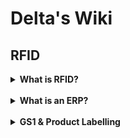 # Delta's Wiki

## RFID

<details>
  <summary><b>What is RFID?</b> <br />&nbsp; </summary> 
  
  RFID (**R**adio **F**requency **Id**entification) refers to automatic and contactless communication systems for object recognition.
A system essentially consists of the following components:

**Tag**

  Labels (also called "transponders" or "tags") can be attached to any object. A variety of different types are available. Labels can be attached via stickers, screws or fastened with cable ties or inserted into the existing inventory with epoxy resin.

**Reader incl. Antennas**

  The reader generates the necessary signal and monitors the desired area with the help of the connected antennas. The maximum range for label detection is up to 10 meters.

**Gateway**

  The gateway represents the process and control unit of the system. The data from the RFID reader is filtered here and passed on to the existing warehouse management system/ERP in real time.
  
---
  
  RFID can be seen as a modern barcode alternative. It is not based on optics but radio technology. Therefore, there is no need for a direct line of sight. Reads are recognized up to 6 meters and 200 reads/second are possible. Unlike barcodes it makes bulk recognition possible. That means dozens or hundreds of products can be scanned at the very same moment.
  RFID at the UHF band (Ultra High Frequency, here 867-920 MHz) was introduced around 2005. Only recently the tag costs fell under the critical price of $0.10 per tag. Making it interesting for thousands of companies deeming it to be too expensive before.

</details>

<details>
  <summary><b>What is an ERP?</b> <br />&nbsp; </summary> 
  
  An **E**nterprise **R**essource **P**lanner is a comprehensive management software used by companies to manage their distribution/logistics, customer relations, sales, production, human ressources and many more in one place. It is practically the future of modern companies and seen consistent growth over the last years.
  
  One of the biggest providers are _SAP (HANA)_, _Oracle (Fusion)_, _Microsoft (Dynamics 365)_, _Infor_ and _SAGE (SAGE100, x3)_.
  
  <img src="https://user-images.githubusercontent.com/99175739/173815367-cae1af8f-96b8-435c-9e63-9bd498ffe1f9.png" width=40%>
  
  Anyway, especially small and mid sized companies often still rely on separated systems where warehouse management and other departments use isolated applications.
  
  In order to integrate Delta's platforms and solutions it is part of our service to identify the correct interface of a warehouse management software or ERP. 
  
</details>

<details>
  <summary><b>GS1 & Product Labelling</b> <br />&nbsp; </summary> <blockquote>

<details>
  <summary><b>Who is GS1?</b> <br />&nbsp; </summary> 
  
  GS1 is an international organization developing and maintaining standards in over 100 countries. Those standards include barcodes and numerical guidelines for RFID implementations. Standards such as GTIN and EPC are very common and therefore supported across most hardware manufacturers. Merchants and solution providers have to register with GS1 in order to receive their unique range of numbers.
  
</details>

<details>
  <summary><b>What is the GS1 base number?</b> <br />&nbsp; </summary> 
  
  The base number is part of all GS1 numbers and is assigned to each enterprise individually during registration. It is 7, 8 or 9 digits long. The shorter the base number, the more GTINs can be generated later.
  
</details>

<details>
  <summary><b>What is the GLN?</b> <br />&nbsp; </summary> 
  
  The Global Location Number identifies the individual company including the branch office.
  
  <img src="https://user-images.githubusercontent.com/99175739/173853510-43d61d88-a661-4b4c-b107-59c469f0a426.png" width=40%>
  
</details>

<details>
  <summary><b>What is the GTIN?</b> <br />&nbsp; </summary> 
  
  The GTIN (formerly EAN) is called Global Trade Identification Number and corresponds to the product category. Each product of a category carries the same GTIN.
Example: Shirt with 3x colors and 4x sizes = 12 GTINs
  
  <img src="https://user-images.githubusercontent.com/99175739/173854582-701dea3a-1346-4a86-bcbf-a48a08edeace.png" width=40%>
  
</details>

<details>
  <summary><b>Who assigns the GTIN?</b> <br />&nbsp; </summary> 
  
  The GTIN (formerly EAN) is usually assigned directly by the manufacturer or brand owner of the product. When carrying out the labeling, he is the one who has to register the product.
  
</details>


<details>
  <summary><b>What is the SGTIN?</b> <br />&nbsp; </summary> 
  
  In contrast to the normal GTIN, which uniquely identifies a product category, the serialized GTIN (SGTIN) is used when a single product of this category is to be marked.
  For example, the SGTIN is used in technical industries to distinguish individual components of the same type from one another. In this way, components can be unambiguously traced from their manufacture, through the entire supply chain, operation, right up to maintenance and scrapping. This is the basic prerequisite for reliable lifecycle management. 
  Hence unique, a SGTIN can also be converted into an EPC.
  
</details>

<details>
  <summary><b>What is the GRAI?</b> <br />&nbsp; </summary> 
  
  Global Returnable Asset Identifier identifies returnable transport packaging such as beer kegs, pallets, baskets or stairs. 
It consists of the GS1 base number followed by container type and check digit, combined with an optional serial number.
If an optional serial number is provided then GRAIs can be converted into a valid EPC.
  
</details>

<details>
  <summary><b>What is the SSCC?</b> <br />&nbsp; </summary> 
  
  SSCC is the unique number of a shipping unit.
  Example: The products inside of shipping cartons each carry their respective GTINs and/or SGTINs. Once put in a shipping carton and prepared for shipping the carrier assigns a unique SSCC to it.
  
  It is also possible to pack and unpack multiple SSCCs into one.
  For example if 20 different SSCCs were put on a pallet and wrapped with foil, then the whole pallet could be assigned with an additional SSCC.
  SSCCs are mostly important for carriers like UPS, DHL or FedEx in order to allow them and their customers to track and trace transported items.
  SSCCs can be converted into EPCs.
    
  <img src="https://user-images.githubusercontent.com/99175739/173861799-9015dcec-c0bb-4a06-b104-383804dba65e.png" width=40%>
  
</details>


<details>
  <summary><b>What is an EPC?</b> <br />&nbsp; </summary> 
  
  The Electronic Product Code is a universal identifier that can provide a unique identity for every physical object. The EPC structure is defined in the open standard _EPCglobal Tag Data Standard_. Most commonly it occurs as 24 hexadecimal characters (96-bits) which can be written into memory banks.
  EPCs are therefore used to be written into RFID tags.
  EPCs can be en-/decoded from SGTIN, GRAI, SSCC and other standards carrying enough information.
  Although necessary for encoding memory banks, EPCs obviously provide redundant information if being converted from and used side by side with the other GS1 standards. This is why the EPC is mostly used inside middleware applications (e.g. Delta's _rfid-processing_ module) and not printed in clear text or barcode onto an item.
  
</details>

</blockquote></details>
